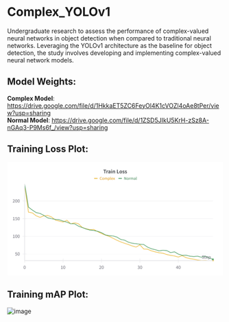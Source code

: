 # Complex_YOLOv1
Undergraduate research to assess the performance of complex-valued neural networks in object detection when compared to traditional neural networks. Leveraging the YOLOv1 architecture as the baseline for object detection, the study involves developing and implementing
complex-valued neural network models.
## Model Weights:

**Complex Model**: https://drive.google.com/file/d/1HkkaET5ZC6FeyOl4K1cVOZl4oAe8tPer/view?usp=sharing <br>
**Normal Model**: https://drive.google.com/file/d/1ZSD5JIkU5KrH-zSz8A-nGAq3-P9Ms6f_/view?usp=sharing

## Training Loss Plot:
![image](https://github.com/vasu21573/Complex_YOLOv1/blob/main/training_loss_comparisons.png)

## Training mAP Plot:
![image](https://github.com/vasu21573/Complex_YOLOv1/assets/108022785/b49ae36f-d18f-4f1a-a781-7c53df5cf6e7)

